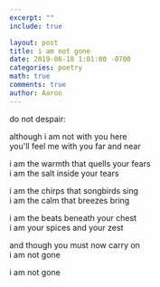 ```yaml
---
excerpt: ""
include: true

layout: post
title: i am not gone
date: 2019-06-18 1:01:00 -0700
categories: poetry
math: true
comments: true
author: Aaron
---
```



do not despair:  

although i am not with you here  
you'll feel me with you far and near  

i am the warmth that quells your fears  
i am the salt inside your tears

i am the chirps that songbirds sing  
i am the calm that breezes bring  

i am the beats beneath your chest  
i am your spices and your zest  

and though you must now carry on  
i am not gone  

i am not gone
